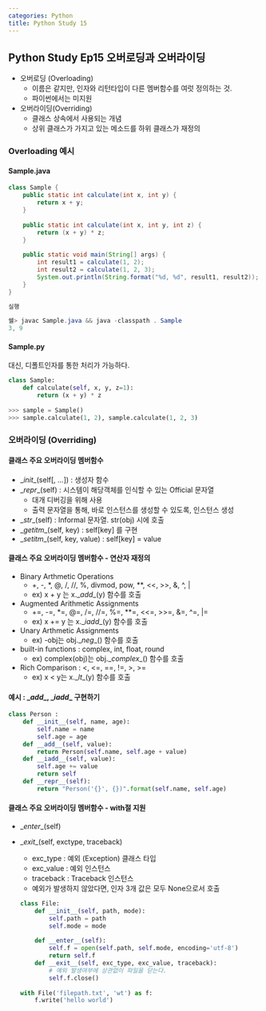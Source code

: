 ```yaml
---
categories: Python
title: Python Study 15
---
```


## Python Study Ep15 오버로딩과 오버라이딩

- 오버로딩 (Overloading)
  - 이름은 같지만, 인자와 리턴타입이 다른 멤버함수를 여럿 정의하는 것.
  - 파이썬에서는 미지원
- 오버라이딩(Overriding)
  - 클래스 상속에서 사용되는 개념
  - 상위 클래스가 가지고 있는 메소드를 하위 클래스가 재정의

### Overloading 예시

#### Sample.java

```java
class Sample {
    public static int calculate(int x, int y) {
        return x + y;
    }
    
    public static int calculate(int x, int y, int z) {
        return (x + y) * z;
    }
    
    public static void main(String[] args) {
        int result1 = calculate(1, 2);
        int result2 = calculate(1, 2, 3);
        System.out.println(String.format("%d, %d", result1, result2));
    }
}

실행

쉘> javac Sample.java && java -classpath . Sample
3, 9
```



#### Sample.py

대신, 디폴트인자를 통한 처리가 가능하다.

```python
class Sample:
    def calculate(self, x, y, z=1):
        return (x + y) * z
    
>>> sample = Sample()
>>> sample.calculate(1, 2), sample.calculate(1, 2, 3)
```



### 오버라이딩 (Overriding)

#### 클래스 주요 오버라이딩 멤버함수

- \__init__(self[, ...]) : 생성자 함수
- \__repr__(self) : 시스템이 해당객체를 인식할 수 있는 Official 문자열
  - 대개 디버깅을 위해 사용
  - 출력 문자열을 통해, 바로 인스턴스를 생성할 수 있도록, 인스턴스 생성
- \__str__(self) : Informal 문자열. str(obj) 시에 호출
- \__getitm__(self, key) : self[key] 를 구현
- \__setitm__(self, key, value) : self[key] = value

#### 클래스 주요 오버라이딩 멤버함수 - 연산자 재정의

- Binary Arthmetic Operations
  - +, -, *, @, /, //, %, divmod, pow, **, <<, >>, &, ^, |
  - ex) x + y 는 x.\__add__(y) 함수를 호출
- Augmented Arithmetic Assignments
  - +=, -=, *=, @=, /=, //=, %=, **=, <<=, >>=, &=, ^=, |=
  - ex) x += y 는 x.\__iadd__(y) 함수를 호출
- Unary Arthmetic Assignments
  - ex) -obj는 obj.\__neg__() 함수를 호출
- built-in functions : complex, int, float, round
  - ex) complex(obj)는 obj.\__complex__() 함수를 호출
- Rich Comparison : <, <=, ==, !=, >, >=
  - ex) x < y는 x.\__lt__(y) 함수를 호출



#### 예시 : \__add__, \__iadd__ 구현하기

```python
class Person :
    def __init__(self, name, age):
        self.name = name
        self.age = age
    def __add__(self, value):
        return Person(self.name, self.age + value)
    def __iadd__(self, value):
        self.age += value
        return self
    def __repr__(self):
    	return "Person('{}', {})".format(self.name, self.age)
```



#### 클래스 주요 오버라이딩 멤버함수 -  with절 지원

- \__enter__(self)

- \__exit__(self, exctype, traceback)

  - exc_type : 예외 (Exception) 클래스 타입
  - exc_value : 예외 인스턴스
  - traceback : Traceback 인스턴스
  - 예외가 발생하지 않았다면, 인자 3개 값은 모두 None으로서 호출

  ```python
  class File:
      def __init__(self, path, mode):
          self.path = path
          self.mode = mode
          
      def __enter__(self):
          self.f = open(self.path, self.mode, encoding='utf-8')
          return self.f
      def __exit__(self, exc_type, exc_value, traceback):
          # 예외 발생여부에 상관없이 파일을 닫는다.
          self.f.close()
          
  with File('filepath.txt', 'wt') as f:
      f.write('hello world')
  
  ```

  

